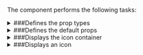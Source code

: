 The component performs the following tasks:

<details>
	<summary>###Defines the prop types

</summary>
* The size multiplier.
The width and height of the icon will be `var(--lem) * size`.

* The icon status

* The icon itself. Preferably in SVG format.

</details>

<details>
	<summary>###Defines the default props

</summary>
</details>

<details>
	<summary>###Displays the icon container

</summary>
</details>

<details>
	<summary>###Displays an icon

</summary>
</details>

